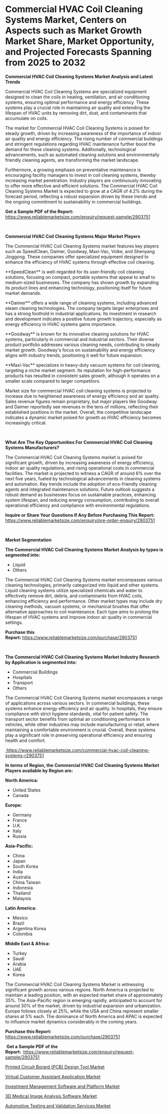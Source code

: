 <p><h1>Commercial HVAC Coil Cleaning Systems Market, Centers on Aspects such as Market Growth Market Share, Market Opportunity, and Projected Forecasts Spanning from 2025 to 2032</h1></p><p><strong>Commercial HVAC Coil Cleaning Systems Market Analysis and Latest Trends</strong></p>
<p><p>Commercial HVAC Coil Cleaning Systems are specialized equipment designed to clean the coils in heating, ventilation, and air conditioning systems, ensuring optimal performance and energy efficiency. These systems play a crucial role in maintaining air quality and extending the lifespan of HVAC units by removing dirt, dust, and contaminants that accumulate on coils.</p><p>The market for Commercial HVAC Coil Cleaning Systems is poised for steady growth, driven by increasing awareness of the importance of indoor air quality and energy efficiency. The rising number of commercial buildings and stringent regulations regarding HVAC maintenance further boost the demand for these cleaning systems. Additionally, technological advancements, such as automated cleaning solutions and environmentally friendly cleaning agents, are transforming the market landscape.</p><p>Furthermore, a growing emphasis on preventative maintenance is encouraging facility managers to invest in coil cleaning systems, thereby increasing market penetration. Industry players are continuously innovating to offer more effective and efficient solutions. The Commercial HVAC Coil Cleaning Systems Market is expected to grow at a CAGR of 4.2% during the forecast period, reflecting a robust expansion driven by these trends and the ongoing commitment to sustainability in commercial buildings.</p></p>
<p><strong>Get a Sample PDF of the Report:&nbsp;</strong> <a href="https://www.reliablemarketsize.com/enquiry/request-sample/2903751?utm_campaign=973&utm_medium=2&utm_source=Github&utm_content=ia&utm_term=11032025&utm_id=commercial-hvac-coil-cleaning-systems">https://www.reliablemarketsize.com/enquiry/request-sample/2903751</a></p>
<p>&nbsp;</p>
<p><strong>Commercial HVAC Coil Cleaning Systems Major Market Players</strong></p>
<p><p>The Commercial HVAC Coil Cleaning Systems market features key players such as SpeedClean, Daimer, Goodway, Maxi-Vac, Volke, and Shenyang Jinggong. These companies offer specialized equipment designed to enhance the efficiency of HVAC systems through effective coil cleaning.</p><p>**SpeedClean** is well-regarded for its user-friendly coil cleaning solutions, focusing on compact, portable systems that appeal to small to medium-sized businesses. The company has shown growth by expanding its product lines and enhancing technology, positioning itself for future market demands.</p><p>**Daimer** offers a wide range of cleaning systems, including advanced steam cleaning technologies. The company targets larger enterprises and has a strong foothold in industrial applications. Its investment in research and development indicates a positive future growth trajectory, especially as energy efficiency in HVAC systems gains importance.</p><p>**Goodway** is known for its innovative cleaning solutions for HVAC systems, particularly in commercial and industrial sectors. Their diverse product portfolio addresses various cleaning needs, contributing to steady market growth. Goodway's focus on sustainability and energy efficiency aligns with industry trends, positioning it well for future expansion.</p><p>**Maxi-Vac** specializes in heavy-duty vacuum systems for coil cleaning, targeting a niche market segment. Its reputation for high-performance products has resulted in consistent sales growth, although it operates on a smaller scale compared to larger competitors.</p><p>Market size for commercial HVAC coil cleaning systems is projected to increase due to heightened awareness of energy efficiency and air quality. Sales revenue figures remain proprietary, but major players like Goodway and Daimer reportedly see revenues in the tens of millions, reflecting their established positions in the market. Overall, the competitive landscape indicates a dynamic market poised for growth as HVAC efficiency becomes increasingly critical.</p></p>
<p>&nbsp;</p>
<p><strong>What Are The Key Opportunities For Commercial HVAC Coil Cleaning Systems Manufacturers?</strong></p>
<p><p>The Commercial HVAC Coil Cleaning Systems market is poised for significant growth, driven by increasing awareness of energy efficiency, indoor air quality regulations, and rising operational costs in commercial facilities. The market is projected to witness a CAGR of around 6% over the next five years, fueled by technological advancements in cleaning systems and automation. Key trends include the adoption of eco-friendly cleaning agents and integrated maintenance solutions. Future outlook suggests a robust demand as businesses focus on sustainable practices, enhancing system lifespan, and reducing energy consumption, contributing to overall operational efficiency and compliance with environmental regulations.</p></p>
<p><strong>Inquire or Share Your Questions If Any Before Purchasing This Report:</strong> <a href="https://www.reliablemarketsize.com/enquiry/pre-order-enquiry/2903751?utm_campaign=973&utm_medium=2&utm_source=Github&utm_content=ia&utm_term=11032025&utm_id=commercial-hvac-coil-cleaning-systems">https://www.reliablemarketsize.com/enquiry/pre-order-enquiry/2903751</a></p>
<p>&nbsp;</p>
<p><strong>Market Segmentation</strong></p>
<p><strong>The Commercial HVAC Coil Cleaning Systems Market Analysis by types is segmented into:</strong></p>
<p><ul><li>Liquid</li><li>Others</li></ul></p>
<p><p>The Commercial HVAC Coil Cleaning Systems market encompasses various cleaning technologies, primarily categorized into liquid and other systems. Liquid cleaning systems utilize specialized chemicals and water to effectively remove dirt, debris, and contaminants from HVAC coils, enhancing efficiency and performance. Other market types may include dry cleaning methods, vacuum systems, or mechanical brushes that offer alternative approaches to coil maintenance. Each type aims to prolong the lifespan of HVAC systems and improve indoor air quality in commercial settings.</p></p>
<p><strong>Purchase this Report:&nbsp;</strong><a href="https://www.reliablemarketsize.com/purchase/2903751?utm_campaign=973&utm_medium=2&utm_source=Github&utm_content=ia&utm_term=11032025&utm_id=commercial-hvac-coil-cleaning-systems">https://www.reliablemarketsize.com/purchase/2903751</a></p>
<p>&nbsp;</p>
<p><strong>The Commercial HVAC Coil Cleaning Systems Market Industry Research by Application is segmented into:</strong></p>
<p><ul><li>Commercial Buildings</li><li>Hospitals</li><li>Transport</li><li>Others</li></ul></p>
<p><p>The Commercial HVAC Coil Cleaning Systems market encompasses a range of applications across various sectors. In commercial buildings, these systems enhance energy efficiency and air quality. In hospitals, they ensure compliance with strict hygiene standards, vital for patient safety. The transport sector benefits from optimal air conditioning performance in vehicles, while other industries may include manufacturing or retail, where maintaining a comfortable environment is crucial. Overall, these systems play a significant role in preserving operational efficiency and ensuring health and comfort.</p></p>
<p><a href="https://www.reliablemarketsize.com/commercial-hvac-coil-cleaning-systems-r2903751?utm_campaign=973&utm_medium=2&utm_source=Github&utm_content=ia&utm_term=11032025&utm_id=commercial-hvac-coil-cleaning-systems">&nbsp;https://www.reliablemarketsize.com/commercial-hvac-coil-cleaning-systems-r2903751</a></p>
<p><strong>In terms of Region, the Commercial HVAC Coil Cleaning Systems Market Players available by Region are:</strong></p>
<p>
    <p> <strong> North America: </strong>
        <ul>
            <li>United States</li>
            <li>Canada</li>
        </ul>
        </p> 
    <p> <strong> Europe: </strong>
        <ul>
            <li>Germany</li>
            <li>France</li>
            <li>U.K.</li>
            <li>Italy</li>
            <li>Russia</li>
        </ul>
        </p> 
    <p> <strong> Asia-Pacific: </strong>
        <ul>
            <li>China</li>
            <li>Japan</li>
            <li>South Korea</li>
            <li>India</li>
            <li>Australia</li>
            <li>China Taiwan</li>
            <li>Indonesia</li>
            <li>Thailand</li>
            <li>Malaysia</li>
        </ul>
        </p> 
    <p> <strong> Latin America: </strong>
        <ul>
            <li>Mexico</li>
            <li>Brazil</li>
            <li>Argentina Korea</li>
            <li>Colombia</li>
        </ul>
        </p> 
    <p> <strong> Middle East & Africa: </strong>
        <ul>
            <li>Turkey</li>
            <li>Saudi</li>
            <li>Arabia</li>
            <li>UAE</li>
            <li>Korea</li>
        </ul>
    </p>
    </p>
<p><p>The Commercial HVAC Coil Cleaning Systems Market is witnessing significant growth across various regions. North America is projected to maintain a leading position, with an expected market share of approximately 35%. The Asia-Pacific region is emerging rapidly, anticipated to account for around 30% of the market, driven by industrial expansion and urbanization. Europe follows closely at 25%, while the USA and China represent smaller shares at 5% each. The dominance of North America and APAC is expected to influence market dynamics considerably in the coming years.</p></p>
<p><strong>Purchase this Report: </strong><a href="https://www.reliablemarketsize.com/purchase/2903751?utm_campaign=973&utm_medium=2&utm_source=Github&utm_content=ia&utm_term=11032025&utm_id=commercial-hvac-coil-cleaning-systems">https://www.reliablemarketsize.com/purchase/2903751</a></p>
<p>&nbsp;<strong>Get a Sample PDF of the Report:&nbsp;&nbsp;</strong><a href="https://www.reliablemarketsize.com/enquiry/request-sample/2903751?utm_campaign=973&utm_medium=2&utm_source=Github&utm_content=ia&utm_term=11032025&utm_id=commercial-hvac-coil-cleaning-systems">https://www.reliablemarketsize.com/enquiry/request-sample/2903751</a></p>
<p><strong></strong></p>
<p><p><a href="https://github.com/amagloeaad54/Market-Research-Report-List-1/blob/main/printed-circuit-borard-pcb-design-tool-market.md?utm_campaign=973&utm_medium=2&utm_source=Github&utm_content=ia&utm_term=11032025&utm_id=commercial-hvac-coil-cleaning-systems">Printed Circuit Borard (PCB) Design Tool Market</a></p><p><a href="https://github.com/wymarnaiz/Market-Research-Report-List-1/blob/main/virtual-customer-assistant-application-market.md?utm_campaign=973&utm_medium=2&utm_source=Github&utm_content=ia&utm_term=11032025&utm_id=commercial-hvac-coil-cleaning-systems">Virtual Customer Assistant Application Market</a></p><p><a href="https://github.com/gassmkalay/Market-Research-Report-List-1/blob/main/investment-management-software-and-platform-market.md?utm_campaign=973&utm_medium=2&utm_source=Github&utm_content=ia&utm_term=11032025&utm_id=commercial-hvac-coil-cleaning-systems">Investment Management Software and Platform Market</a></p><p><a href="https://github.com/porstgowinjq/Market-Research-Report-List-1/blob/main/3d-medical-image-analysis-software-market.md?utm_campaign=973&utm_medium=2&utm_source=Github&utm_content=ia&utm_term=11032025&utm_id=commercial-hvac-coil-cleaning-systems">3D Medical Image Analysis Software Market</a></p><p><a href="https://github.com/blauetrelawz/Market-Research-Report-List-1/blob/main/automotive-testing-and-validation-services-market.md?utm_campaign=973&utm_medium=2&utm_source=Github&utm_content=ia&utm_term=11032025&utm_id=commercial-hvac-coil-cleaning-systems">Automotive Testing and Validation Services Market</a></p></p>